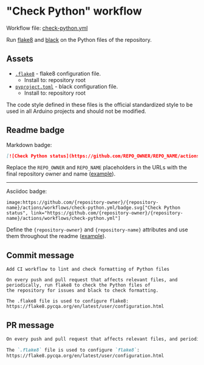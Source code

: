 # "Check Python" workflow

Workflow file: [check-python.yml](check-python.yml)

Run [flake8](https://flake8.pycqa.org/) and [black](https://github.com/psf/black) on the Python files of the repository.

## Assets

- [`.flake8`](assets/check-python/.flake8) - flake8 configuration file.
  - Install to: repository root
- [`pyproject.toml`](assets/check-python/pyproject.toml) - black configuration file.
  - Install to: repository root

The code style defined in these files is the official standardized style to be used in all Arduino projects and should not be modified.

## Readme badge

Markdown badge:

```markdown
[![Check Python status](https://github.com/REPO_OWNER/REPO_NAME/actions/workflows/check-python.yml/badge.svg)](https://github.com/REPO_OWNER/REPO_NAME/actions/workflows/check-python.yml)
```

Replace the `REPO_OWNER` and `REPO_NAME` placeholders in the URLs with the final repository owner and name ([example](https://raw.githubusercontent.com/arduino-libraries/ArduinoIoTCloud/master/README.md)).

---

Asciidoc badge:

```adoc
image:https://github.com/{repository-owner}/{repository-name}/actions/workflows/check-python.yml/badge.svg["Check Python status", link="https://github.com/{repository-owner}/{repository-name}/actions/workflows/check-python.yml"]
```

Define the `{repository-owner}` and `{repository-name}` attributes and use them throughout the readme ([example](https://raw.githubusercontent.com/arduino-libraries/WiFiNINA/master/README.adoc)).

## Commit message

```
Add CI workflow to lint and check formatting of Python files

On every push and pull request that affects relevant files, and periodically, run flake8 to check the Python files of
the repository for issues and black to check formatting.

The .flake8 file is used to configure flake8:
https://flake8.pycqa.org/en/latest/user/configuration.html
```

## PR message

```markdown
On every push and pull request that affects relevant files, and periodically, run [`flake8`](https://flake8.pycqa.org/) to check the Python files of the repository for issues and [black](https://github.com/psf/black) to check formatting.

The `.flake8` file is used to configure `flake8`:
https://flake8.pycqa.org/en/latest/user/configuration.html
```
